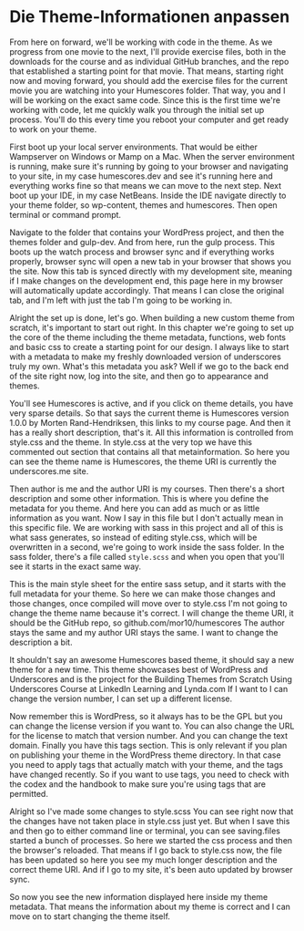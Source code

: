 # Die Theme-Informationen anpassen

From here on forward, we'll be working with code in the theme. As we progress from one movie to the next, I'll provide exercise files, both in the downloads for the course and as individual GitHub branches, and the repo that established a starting point for that movie. That means, starting right now and moving forward, you should add the exercise files for the current movie you are watching into your Humescores folder. That way, you and I will be working on the exact same code. Since this is the first time we're working with code, let me quickly walk you through the initial set up process. You'll do this every time you reboot your computer and get ready to work on your theme.

First boot up your local server environments. That would be either Wampserver on Windows or Mamp on a Mac. When the server environment is running, make sure it's running by going to your browser and navigating to your site, in my case humescores.dev and see it's running here and everything works fine so that means we can move to the next step. Next boot up your IDE, in my case NetBeans. Inside the IDE navigate directly to your theme folder, so wp-content, themes and humescores. Then open terminal or command prompt.

Navigate to the folder that contains your WordPress project, and then the themes folder and gulp-dev. And from here, run the gulp process. This boots up the watch process and browser sync and if everything works properly, browser sync will open a new tab in your browser that shows you the site. Now this tab is synced directly with my development site, meaning if I make changes on the development end, this page here in my browser will automatically update accordingly. That means I can close the original tab, and I'm left with just the tab I'm going to be working in.

Alright the set up is done, let's go. When building a new custom theme from scratch, it's important to start out right. In this chapter we're going to set up the core of the theme including the theme metadata, functions, web fonts and basic css to create a starting point for our design. I always like to start with a metadata to make my freshly downloaded version of underscores truly my own. What's this metadata you ask? Well if we go to the back end of the site right now, log into the site, and then go to appearance and themes.

You'll see Humescores is active, and if you click on theme details, you have very sparse details. So that says the current theme is Humescores version 1.0.0 by Morten Rand-Hendriksen, this links to my course page. And then it has a really short description, that's it. All this information is controlled from style.css and the theme. In style.css at the very top we have this commented out section that contains all that metainformation. So here you can see the theme name is Humescores, the theme URI is currently the underscores.me site.

Then author is me and the author URI is my courses. Then there's a short description and some other information. This is where you define the metadata for you theme. And here you can add as much or as little information as you want. Now I say in this file but I don't actually mean in this specific file. We are working with sass in this project and all of this is what sass generates, so instead of editing style.css, which will be overwritten in a second, we're going to work inside the sass folder. In the sass folder, there's a file called `style.scss` and when you open that you'll see it starts in the exact same way.

This is the main style sheet for the entire sass setup, and it starts with the full metadata for your theme. So here we can make those changes and those changes, once compiled will move over to style.css I'm not going to change the theme name because it's correct. I will change the theme URI, it should be the GitHub repo, so github.com/mor10/humescores The author stays the same and my author URI stays the same. I want to change the description a bit.

It shouldn't say an awesome Humescores based theme, it should say a new theme for a new time. This theme showcases best of WordPress and Underscores and is the project for the Building Themes from Scratch Using Underscores Course at LinkedIn Learning and Lynda.com If I want to I can change the version number, I can set up a different license.

Now remember this is WordPress, so it always has to be the GPL but you can change the license version if you want to. You can also change the URL for the license to match that version number. And you can change the text domain. Finally you have this tags section. This is only relevant if you plan on publishing your theme in the WordPress theme directory. In that case you need to apply tags that actually match with your theme, and the tags have changed recently. So if you want to use tags, you need to check with the codex and the handbook to make sure you're using tags that are permitted.

Alright so I've made some changes to style.scss You can see right now that the changes have not taken place in style.css just yet. But when I save this and then go to either command line or terminal, you can see saving.files started a bunch of processes. So here we started the css process and then the browser's reloaded. That means if I go back to style.css now, the file has been updated so here you see my much longer description and the correct theme URI. And if I go to my site, it's been auto updated by browser sync.

So now you see the new information displayed here inside my theme metadata. That means the information about my theme is correct and I can move on to start changing the theme itself.